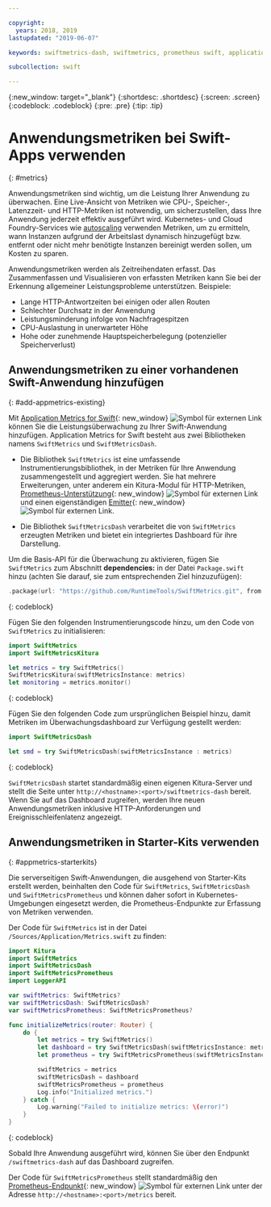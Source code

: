 ```yaml
---

copyright:
  years: 2018, 2019
lastupdated: "2019-06-07"

keywords: swiftmetrics-dash, swiftmetrics, prometheus swift, application metrics swift, swift performance, slow swift, swift dashboard, metris swift

subcollection: swift

---
```


{:new_window: target="_blank"}
{:shortdesc: .shortdesc}
{:screen: .screen}
{:codeblock: .codeblock}
{:pre: .pre}
{:tip: .tip}

# Anwendungsmetriken bei Swift-Apps verwenden
{: #metrics}

Anwendungsmetriken sind wichtig, um die Leistung Ihrer Anwendung zu
überwachen. Eine Live-Ansicht von Metriken wie CPU-, Speicher-, Latenzzeit- und HTTP-Metriken ist notwendig, um sicherzustellen, dass Ihre Anwendung jederzeit effektiv ausgeführt wird. Kubernetes- und Cloud Foundry-Services wie [autoscaling](/docs/services/Auto-Scaling?topic=Auto-Scaling-get-started) verwenden Metriken, um zu ermitteln, wann Instanzen aufgrund der Arbeitslast dynamisch hinzugefügt bzw. entfernt oder nicht mehr benötigte Instanzen bereinigt werden sollen, um Kosten zu sparen. 

Anwendungsmetriken werden als Zeitreihendaten erfasst. Das Zusammenfassen und Visualisieren von erfassten Metriken kann Sie bei der Erkennung allgemeiner
Leistungsprobleme unterstützen. Beispiele:

* Lange HTTP-Antwortzeiten bei einigen oder allen Routen
* Schlechter Durchsatz in der Anwendung
* Leistungsminderung infolge von Nachfragespitzen
* CPU-Auslastung in unerwarteter Höhe
* Hohe oder zunehmende Hauptspeicherbelegung (potenzieller
Speicherverlust)

## Anwendungsmetriken zu einer vorhandenen Swift-Anwendung hinzufügen
{: #add-appmetrics-existing}

Mit [Application Metrics for Swift](https://developer.ibm.com/swift/monitoring-diagnostics/application-metrics-for-swift/){: new_window} ![Symbol für externen Link](../../icons/launch-glyph.svg "Symbol für externen Link") können Sie die Leistungsüberwachung zu Ihrer Swift-Anwendung hinzufügen. Application Metrics for Swift besteht aus zwei
Bibliotheken namens `SwiftMetrics` und `SwiftMetricsDash`.

* Die Bibliothek `SwiftMetrics` ist eine umfassende
Instrumentierungsbibliothek, in der Metriken für Ihre Anwendung
zusammengestellt und aggregiert werden. Sie hat mehrere Erweiterungen, unter anderem ein Kitura-Modul für HTTP-Metriken, [Prometheus-Unterstützung](https://github.com/RuntimeTools/SwiftMetrics#prometheus-support){: new_window} ![Symbol für externen Link](../../icons/launch-glyph.svg "Symbol für externen Link") und einen eigenständigen [Emitter](https://github.com/RuntimeTools/SwiftMetrics#application-metrics-for-swift-agent){: new_window} ![Symbol für externen Link](../../icons/launch-glyph.svg "Symbol für externen Link").

* Die Bibliothek `SwiftMetricsDash` verarbeitet die von
`SwiftMetrics` erzeugten Metriken und bietet ein integriertes
Dashboard für ihre Darstellung.

Um die Basis-API für die Überwachung zu
aktivieren, fügen Sie `SwiftMetrics` zum Abschnitt
**dependencies:** in der Datei
`Package.swift` hinzu (achten Sie darauf, sie zum entsprechenden
Ziel hinzuzufügen):
```swift
.package(url: "https://github.com/RuntimeTools/SwiftMetrics.git", from: "2.4.0")
```
{: codeblock}

Fügen Sie den folgenden Instrumentierungscode hinzu, um den Code von
`SwiftMetrics` zu initialisieren:
```swift
import SwiftMetrics
import SwiftMetricsKitura

let metrics = try SwiftMetrics()
SwiftMetricsKitura(swiftMetricsInstance: metrics)
let monitoring = metrics.monitor()
```
{: codeblock}

Fügen Sie den folgenden Code zum ursprünglichen Beispiel hinzu, damit
Metriken im Überwachungsdashboard zur Verfügung gestellt werden:
```swift
import SwiftMetricsDash

let smd = try SwiftMetricsDash(swiftMetricsInstance : metrics)
```  
{: codeblock}

`SwiftMetricsDash` startet standardmäßig einen eigenen Kitura-Server und stellt die Seite unter `http://<hostname>:<port>/swiftmetrics-dash` bereit. Wenn Sie auf das Dashboard zugreifen, werden Ihre neuen
Anwendungsmetriken inklusive HTTP-Anforderungen und Ereignisschleifenlatenz
angezeigt.

## Anwendungsmetriken in Starter-Kits verwenden
{: #appmetrics-starterkits}

Die serverseitigen Swift-Anwendungen, die ausgehend von Starter-Kits erstellt werden, beinhalten den Code für `SwiftMetrics`, `SwiftMetricsDash` und `SwiftMetricsPrometheus` und können daher sofort in Kubernetes-Umgebungen eingesetzt werden, die Prometheus-Endpunkte zur Erfassung von Metriken verwenden.

Der Code für `SwiftMetrics` ist in der Datei
`/Sources/Application/Metrics.swift` zu finden:
```swift
import Kitura
import SwiftMetrics
import SwiftMetricsDash
import SwiftMetricsPrometheus
import LoggerAPI

var swiftMetrics: SwiftMetrics?
var swiftMetricsDash: SwiftMetricsDash?
var swiftMetricsPrometheus: SwiftMetricsPrometheus?

func initializeMetrics(router: Router) {
    do {
        let metrics = try SwiftMetrics()
        let dashboard = try SwiftMetricsDash(swiftMetricsInstance: metrics, endpoint: router)
        let prometheus = try SwiftMetricsPrometheus(swiftMetricsInstance: metrics, endpoint: router)

        swiftMetrics = metrics
        swiftMetricsDash = dashboard
        swiftMetricsPrometheus = prometheus
        Log.info("Initialized metrics.")
    } catch {
        Log.warning("Failed to initialize metrics: \(error)")
    }
}
```
{: codeblock}

Sobald Ihre Anwendung ausgeführt wird, können Sie über den Endpunkt
`/swiftmetrics-dash` auf das Dashboard zugreifen.

Der Code für `SwiftMetricsPrometheus` stellt standardmäßig den [Prometheus-Endpunkt](https://prometheus.io/){: new_window} ![Symbol für externen Link](../../icons/launch-glyph.svg "Symbol für externen Link") unter der Adresse `http://<hostname>:<port>/metrics` bereit.

